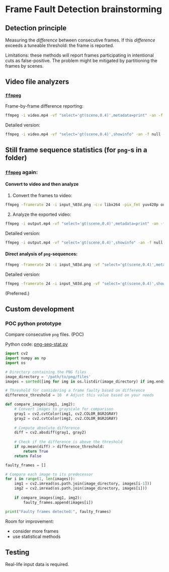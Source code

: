 # Frame Fault Detection brainstorming

## Detection principle

Measuring the *difference* between consecutive frames. If this *difference* exceeds a tuneable threshold: the frame is reported.

Limitations: these methods will report frames participating in intentional cuts as false-positive.
The problem might be mitigated by partitioning the frames by scenes.

## Video file analyzers

### [`ffmpeg`](https://ffmpeg.org)

Frame-by-frame difference reporting:

```bash
ffmpeg -i video.mp4 -vf "select='gt(scene,0.4)',metadata=print" -an -f null -
```
Detailed version:
```bash
ffmpeg -i video.mp4 -vf "select='gt(scene,0.4)',showinfo" -an -f null -
```



## Still frame sequence statistics (for `png`-s in a folder)

### [`ffmpeg`](https://ffmpeg.org) again:

#### Convert to video and then analyze

1. Convert the frames to video:

```bash
ffmpeg -framerate 24 -i input_%03d.png -c:v libx264 -pix_fmt yuv420p output.mp4
```

2. Analyze the exported video:

```bash
ffmpeg -i output.mp4 -vf "select='gt(scene,0.4)',metadata=print" -an -f null -
```
Detailed version:
```bash
ffmpeg -i output.mp4 -vf "select='gt(scene,0.4)',showinfo" -an -f null -
```

#### Direct analysis of `png`-sequences:

```bash
ffmpeg -framerate 24 -i input_%03d.png -vf "select='gt(scene,0.4)',metadata=print" -an -f null -
```
Detailed version:
```bash
ffmpeg -framerate 24 -i input_%03d.png -vf "select='gt(scene,0.4)',showinfo" -an -f null -
```


(Preferred.)

## Custom development

### POC python prototype

Compare consecutive `png` files. (POC)

Python code: [png-seq-stat.py](png-seq-stat.py)

```python
import cv2
import numpy as np
import os

# Directory containing the PNG files
image_directory = '/path/to/png/files'
images = sorted([img for img in os.listdir(image_directory) if img.endswith(".png")])

# Threshold for considering a frame faulty based on difference
difference_threshold = 10  # Adjust this value based on your needs

def compare_images(img1, img2):
    # Convert images to grayscale for comparison
    gray1 = cv2.cvtColor(img1, cv2.COLOR_BGR2GRAY)
    gray2 = cv2.cvtColor(img2, cv2.COLOR_BGR2GRAY)
    
    # Compute absolute difference
    diff = cv2.absdiff(gray1, gray2)
    
    # Check if the difference is above the threshold
    if np.mean(diff) > difference_threshold:
        return True
    return False

faulty_frames = []

# Compare each image to its predecessor
for i in range(1, len(images)):
    img1 = cv2.imread(os.path.join(image_directory, images[i-1]))
    img2 = cv2.imread(os.path.join(image_directory, images[i]))
    
    if compare_images(img1, img2):
        faulty_frames.append(images[i])

print("Faulty frames detected:", faulty_frames)

```

Room for improvement: 

- consider more frames
- use statistical methods


## Testing

Real-life input data is required.
